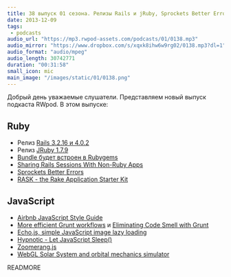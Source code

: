 ```yaml
---
title: 38 выпуск 01 сезона. Релизы Rails и jRuby, Sprockets Better Errors, Airbnb JavaScript Style Guide и прочее
date: 2013-12-09
tags:
 - podcasts
audio_url: "https://mp3.rwpod-assets.com/podcasts/01/0138.mp3"
audio_mirror: "https://www.dropbox.com/s/xqxk8ihw6w9rg02/0138.mp3?dl=1"
audio_format: "audio/mpeg"
audio_length: 30742771
duration: "00:31:58"
small_icon: mic
main_image: "/images/static/01/0138.png"
---
```


Добрый день уважаемые слушатели. Представляем новый выпуск подкаста RWpod. В этом выпуске:

## Ruby

 - Релиз [Rails 3.2.16 и 4.0.2](http://weblog.rubyonrails.org/2013/12/3/Rails_3_2_16_and_4_0_2_have_been_released/)
 - Релиз [JRuby 1.7.9](http://jruby.org/2013/12/06/jruby-1-7-9.html)
 - [Bundle будет встроен в Rubygems](https://github.com/jruby/jruby/issues/1146#issuecomment-29714318)
 - [Sharing Rails Sessions With Non-Ruby Apps](http://matt.aimonetti.net/posts/2013/11/30/sharing-rails-sessions-with-non-ruby-apps/)
 - [Sprockets Better Errors](https://github.com/schneems/sprockets_better_errors)
 - [RASK - the Rake Application Starter Kit](https://github.com/bokmann/RASK)

## JavaScript

 - [Airbnb JavaScript Style Guide](https://github.com/airbnb/javascript)
 - [More efficient Grunt workflows](http://martineau.tv/blog/2013/12/more-efficient-grunt-workflows/) и [Eliminating Code Smell with Grunt](http://flippinawesome.org/2013/12/02/eliminating-code-smell-with-grunt/)
 - [Echo.js, simple JavaScript image lazy loading](http://toddmotto.com/echo-js-simple-javascript-image-lazy-loading/)
 - [Hypnotic - Let JavaScript Sleep()](http://coolwanglu.github.io/hypnotic/web/demo.html)
 - [Zoomerang.js](http://yyx990803.github.io/zoomerang/)
 - [WebGL Solar System and orbital mechanics simulator](http://mgvez.github.io/jsorrery/)

READMORE


